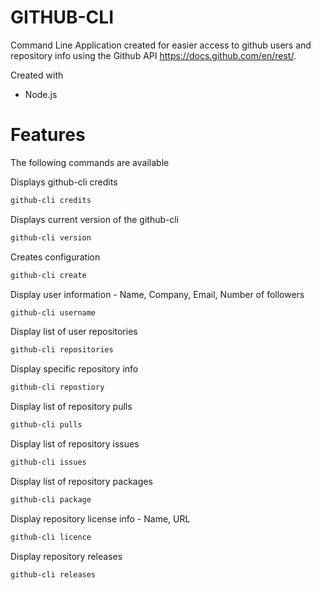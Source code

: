 
# GITHUB-CLI

Command Line Application created for easier access to github users and repository info using the Github API
https://docs.github.com/en/rest/.

Created with
- Node.js


# Features

The following commands are available

Displays github-cli credits

```sh
github-cli credits
```

Displays current version of the github-cli

```sh
github-cli version
```

Creates configuration

```sh
github-cli create
```

Display user information - Name, Company, Email, Number of followers

```sh
github-cli username
```

Display list of user repositories

```sh
github-cli repositories
```

Display specific repository info

```sh
github-cli repostiory   
```

Display list of repository pulls

```sh
github-cli pulls
```

Display list of repository issues

```sh
github-cli issues
```

Display list of repository packages
```sh
github-cli package
```

Display repository license info - Name, URL

```sh
github-cli licence
```

Display repository releases

```sh
github-cli releases
```
